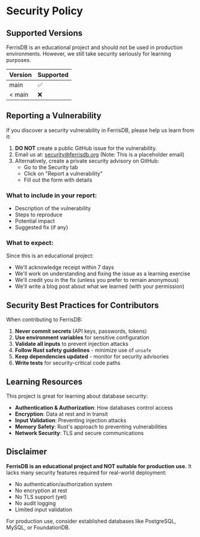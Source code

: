 # Security Policy

## Supported Versions

FerrisDB is an educational project and should not be used in production environments. 
However, we still take security seriously for learning purposes.

| Version | Supported          |
| ------- | ------------------ |
| main    | :white_check_mark: |
| < main  | :x:                |

## Reporting a Vulnerability

If you discover a security vulnerability in FerrisDB, please help us learn from it:

1. **DO NOT** create a public GitHub issue for the vulnerability.
2. Email us at: security@ferrisdb.org (Note: This is a placeholder email)
3. Alternatively, create a private security advisory on GitHub:
   - Go to the Security tab
   - Click on "Report a vulnerability"
   - Fill out the form with details

### What to include in your report:

- Description of the vulnerability
- Steps to reproduce
- Potential impact
- Suggested fix (if any)

### What to expect:

Since this is an educational project:
- We'll acknowledge receipt within 7 days
- We'll work on understanding and fixing the issue as a learning exercise
- We'll credit you in the fix (unless you prefer to remain anonymous)
- We'll write a blog post about what we learned (with your permission)

## Security Best Practices for Contributors

When contributing to FerrisDB:

1. **Never commit secrets** (API keys, passwords, tokens)
2. **Use environment variables** for sensitive configuration
3. **Validate all inputs** to prevent injection attacks
4. **Follow Rust safety guidelines** - minimize use of `unsafe`
5. **Keep dependencies updated** - monitor for security advisories
6. **Write tests** for security-critical code paths

## Learning Resources

This project is great for learning about database security:

- **Authentication & Authorization**: How databases control access
- **Encryption**: Data at rest and in transit
- **Input Validation**: Preventing injection attacks
- **Memory Safety**: Rust's approach to preventing vulnerabilities
- **Network Security**: TLS and secure communications

## Disclaimer

**FerrisDB is an educational project and NOT suitable for production use.** 
It lacks many security features required for real-world deployment:

- No authentication/authorization system
- No encryption at rest
- No TLS support (yet)
- No audit logging
- Limited input validation

For production use, consider established databases like PostgreSQL, MySQL, or FoundationDB.